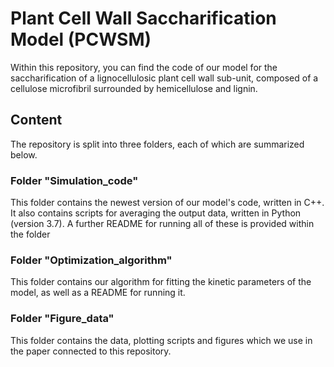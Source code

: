 # Plant Cell Wall Saccharification Model (PCWSM)


Within this repository, you can find the code of our model for the saccharification of a lignocellulosic plant cell wall sub-unit, composed of a cellulose microfibril surrounded by hemicellulose and lignin.

## Content

The repository is split into three folders, each of which are summarized below.

### Folder "Simulation_code"

This folder contains the newest version of our model's code, written in C++. It also contains scripts for averaging the output data, written in Python (version 3.7). A further README for running all of these is provided within the folder

### Folder "Optimization_algorithm"

This folder contains our algorithm for fitting the kinetic parameters of the model, as well as a README for running it. 

### Folder "Figure_data"

This folder contains the data, plotting scripts and figures which we use in the paper connected to this repository.